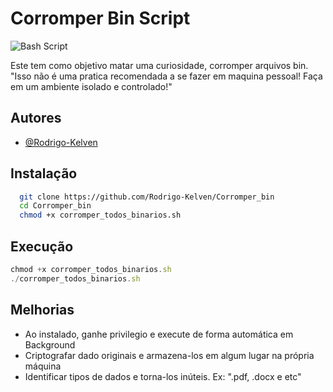 
# Corromper Bin Script
![Bash Script](https://img.shields.io/badge/bash_script-%23121011.svg?style=for-the-badge&logo=gnu-bash&logoColor=white) 

Este tem como objetivo matar uma curiosidade, corromper arquivos bin. "Isso não é uma pratica recomendada a se fazer em maquina pessoal! Faça em um ambiente isolado e controlado!"


## Autores

- [@Rodrigo-Kelven](https://github.com/Rodrigo-Kelven)


## Instalação



```bash
  git clone https://github.com/Rodrigo-Kelven/Corromper_bin
  cd Corromper_bin
  chmod +x corromper_todos_binarios.sh
```
    
## Execução

```javascript
chmod +x corromper_todos_binarios.sh
./corromper_todos_binarios.sh
```


## Melhorias

- Ao instalado, ganhe privilegio e execute de forma automática em Background
- Criptografar dado originais e armazena-los em algum lugar na própria máquina
- Identificar tipos de dados e torna-los inúteis. Ex: ".pdf, .docx e etc"

